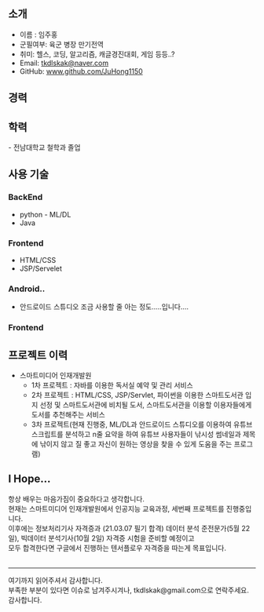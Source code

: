 <!--- 👋 Hi, I’m @JuHong1150
- 👀 I’m interested in ...
- 🌱 I’m currently learning ...
- 💞️ I’m looking to collaborate on ...
- 📫 How to reach me ... -->

<h2><b>소개</b></h2>

 - 이름 : 임주홍
 - 군필여부: 육군 병장 만기전역
 - 취미: 헬스, 코딩, 알고리즘, 캐글경진대회, 게임 등등..?
 - Email: tkdlskak@naver.com
 - GitHub: www.github.com/JuHong1150


<!---
JuHong1150/JuHong1150 is a ✨ special ✨ repository because its `README.md` (this file) appears on your GitHub profile.
You can click the Preview link to take a look at your changes.
--->


<h2><b>경력</b></h2>

<h2><b>학력</b></h2>
 - 전남대학교 철학과 졸업  
 
<h2><b>사용 기술</b></h2>
<h3><b>BackEnd</b></h3>

 - python - ML/DL<br>
 - Java

<h3><b>Frontend</b></h3>

 - HTML/CSS<br>
 - JSP/Servelet

<h3><b>Android..</b></h3>

 - 안드로이드 스튜디오 조금 사용할 줄 아는 정도.....입니다....

<h3><b>Frontend</b></h3>

<h2><b>프로젝트 이력</b></h2>  

 - 스마트미디어 인재개발원<br>
   - 1차 프로젝트 : 자바를 이용한 독서실 예약 및 관리 서비스<br>
   - 2차 프로젝트 : HTML/CSS, JSP/Servlet, 파이썬을 이용한 스마트도서관 입지 선정 및 스마트도서관에 비치될 도서, 스마트도서관을 이용할 이용자들에게 도서를 추천해주는 서비스<br>
   - 3차 프로젝트(현재 진행중, ML/DL과 안드로이드 스튜디오를 이용하여 유튜브 스크립트를 분석하고 n줄 요약을 하여 유튜브 사용자들이 낚시성 썸네일과 제목에 낚이지 않고 질 좋고 자신이 원하는 영상을 찾을 수 있게 도움을 주는 프로그램)<br>
   
<h2><b>I Hope...</b></h2>
  항상 배우는 마음가짐이 중요하다고 생각합니다.<br>
  현재는 스마트미디어 인재개발원에서 인공지능 교육과정, 세번째 프로젝트를 진행중입니다.<br>
  이후에는 정보처리기사 자격증과 (21.03.07 필기 합격) 데이터 분석 준전문가(5월 22일), 빅데이터 분석기사(10월 2일) 자격증 시험을 준비할 예정이고 <br>
  모두 합격한다면 구글에서 진행하는 텐서플로우 자격증을 따는게 목표입니다.<br>
<br>




<hr>
여기까지 읽어주셔서 감사합니다.<br>
부족한 부분이 있다면 이슈로 남겨주시겨나, tkdlskak@gmail.com으로 연락주세요.<br>
감사합니다.<br>
